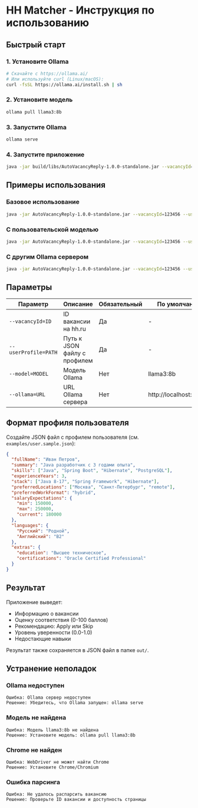 # HH Matcher - Инструкция по использованию

## Быстрый старт

### 1. Установите Ollama
```bash
# Скачайте с https://ollama.ai/
# Или используйте curl (Linux/macOS):
curl -fsSL https://ollama.ai/install.sh | sh
```

### 2. Установите модель
```bash
ollama pull llama3:8b
```

### 3. Запустите Ollama
```bash
ollama serve
```

### 4. Запустите приложение
```bash
java -jar build/libs/AutoVacancyReply-1.0.0-standalone.jar --vacancyId=123456 --userProfile=./examples/user.sample.json
```

## Примеры использования

### Базовое использование
```bash
java -jar AutoVacancyReply-1.0.0-standalone.jar --vacancyId=123456 --userProfile=./user.json
```

### С пользовательской моделью
```bash
java -jar AutoVacancyReply-1.0.0-standalone.jar --vacancyId=123456 --userProfile=./user.json --model=mistral:7b
```

### С другим Ollama сервером
```bash
java -jar AutoVacancyReply-1.0.0-standalone.jar --vacancyId=123456 --userProfile=./user.json --ollama=http://192.168.1.100:11434
```

## Параметры

| Параметр | Описание | Обязательный | По умолчанию |
|----------|----------|--------------|--------------|
| `--vacancyId=ID` | ID вакансии на hh.ru | Да | - |
| `--userProfile=PATH` | Путь к JSON файлу с профилем | Да | - |
| `--model=MODEL` | Модель Ollama | Нет | llama3:8b |
| `--ollama=URL` | URL Ollama сервера | Нет | http://localhost:11434 |

## Формат профиля пользователя

Создайте JSON файл с профилем пользователя (см. `examples/user.sample.json`):

```json
{
  "fullName": "Иван Петров",
  "summary": "Java разработчик с 3 годами опыта",
  "skills": ["Java", "Spring Boot", "Hibernate", "PostgreSQL"],
  "experienceYears": 3,
  "stack": ["Java 8-17", "Spring Framework", "Hibernate"],
  "preferredLocations": ["Москва", "Санкт-Петербург", "remote"],
  "preferredWorkFormat": "hybrid",
  "salaryExpectations": {
    "min": 150000,
    "max": 250000,
    "current": 180000
  },
  "languages": {
    "Русский": "Родной",
    "Английский": "B2"
  },
  "extras": {
    "education": "Высшее техническое",
    "certifications": "Oracle Certified Professional"
  }
}
```

## Результат

Приложение выведет:
- Информацию о вакансии
- Оценку соответствия (0-100 баллов)
- Рекомендацию: Apply или Skip
- Уровень уверенности (0.0-1.0)
- Недостающие навыки

Результат также сохраняется в JSON файл в папке `out/`.

## Устранение неполадок

### Ollama недоступен
```
Ошибка: Ollama сервер недоступен
Решение: Убедитесь, что Ollama запущен: ollama serve
```

### Модель не найдена
```
Ошибка: Модель llama3:8b не найдена
Решение: Установите модель: ollama pull llama3:8b
```

### Chrome не найден
```
Ошибка: WebDriver не может найти Chrome
Решение: Установите Chrome/Chromium
```

### Ошибка парсинга
```
Ошибка: Не удалось распарсить вакансию
Решение: Проверьте ID вакансии и доступность страницы
``` 